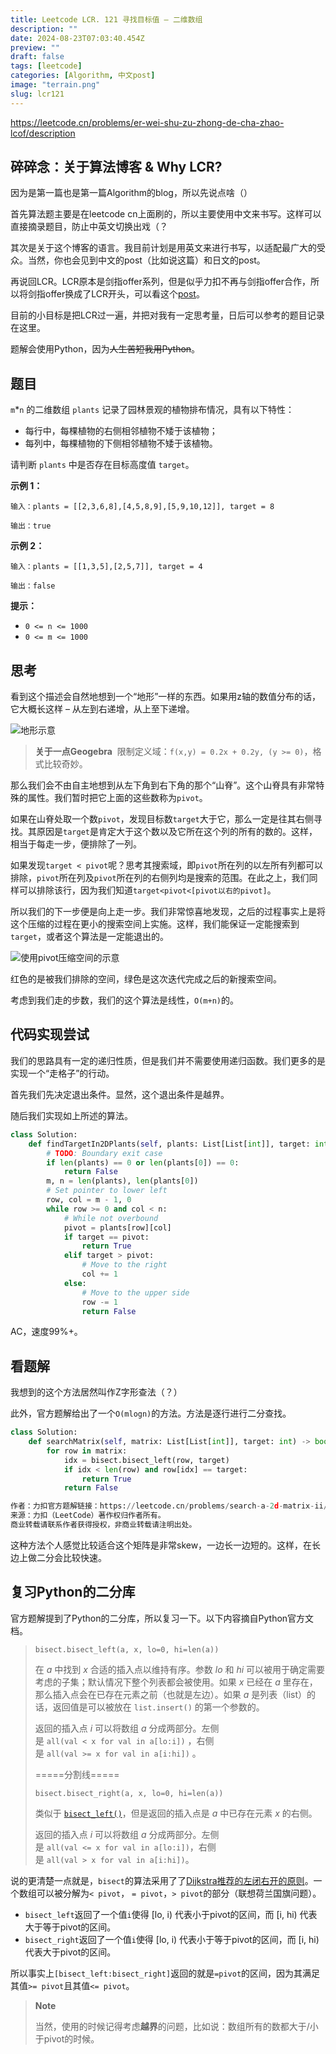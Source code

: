 ```yaml
---
title: Leetcode LCR. 121 寻找目标值 – 二维数组
description: ""
date: 2024-08-23T07:03:40.454Z
preview: ""
draft: false
tags: [leetcode]
categories: [Algorithm, 中文post]
image: "terrain.png"
slug: lcr121
---
```


https://leetcode.cn/problems/er-wei-shu-zu-zhong-de-cha-zhao-lcof/description

## 碎碎念：关于算法博客 & Why LCR?

因为是第一篇也是第一篇Algorithm的blog，所以先说点啥（）

首先算法题主要是在leetcode cn上面刷的，所以主要使用中文来书写。这样可以直接摘录题目，防止中英文切换出戏（？

其次是关于这个博客的语言。我目前计划是用英文来进行书写，以适配最广大的受众。当然，你也会见到中文的post（比如说这篇）和日文的post。

再说回LCR。LCR原本是剑指offer系列，但是似乎力扣不再与剑指offer合作，所以将剑指offer换成了LCR开头，可以看这个[post](https://leetcode.cn/circle/discuss/jnfP42/view/3WxWlc/)。

目前的小目标是把LCR过一遍，并把对我有一定思考量，日后可以参考的题目记录在这里。

题解会使用Python，因为~~人生苦短我用Python~~。

## 题目

`m`*`n` 的二维数组 `plants` 记录了园林景观的植物排布情况，具有以下特性：

- 每行中，每棵植物的右侧相邻植物不矮于该植物；
- 每列中，每棵植物的下侧相邻植物不矮于该植物。

请判断 `plants` 中是否存在目标高度值 `target`。

**示例 1：**

```
输入：plants = [[2,3,6,8],[4,5,8,9],[5,9,10,12]], target = 8

输出：true

```

**示例 2：**

```
输入：plants = [[1,3,5],[2,5,7]], target = 4

输出：false

```

**提示：**

- `0 <= n <= 1000`
- `0 <= m <= 1000`

## 思考

看到这个描述会自然地想到一个“地形”一样的东西。如果用z轴的数值分布的话，它大概长这样 – 从左到右递增，从上至下递增。

![地形示意](terrain.png)

> **关于一点Geogebra** 
> 限制定义域：`f(x,y) = 0.2x + 0.2y, (y >= 0)`，格式比较奇妙。

那么我们会不由自主地想到从左下角到右下角的那个“山脊”。这个山脊具有非常特殊的属性。我们暂时把它上面的这些数称为`pivot`。

如果在山脊处取一个数`pivot`，发现目标数`target`大于它，那么一定是往其右侧寻找。其原因是`target`是肯定大于这个数以及它所在这个列的所有的数的。这样，相当于每走一步，便排除了一列。

如果发现`target < pivot`呢？思考其搜索域，即`pivot`所在列的以左所有列都可以排除，`pivot`所在列及`pivot`所在列的右侧列均是搜索的范围。在此之上，我们同样可以排除该行，因为我们知道`target<pivot<[pivot以右的pivot]`。

所以我们的下一步便是向上走一步。我们非常惊喜地发现，之后的过程事实上是将这个压缩的过程在更小的搜索空间上实施。这样，我们能保证一定能搜索到`target`，或者这个算法是一定能退出的。

![使用`pivot`压缩空间的示意](space_shrink.png)

红色的是被我们排除的空间，绿色是这次迭代完成之后的新搜索空间。

考虑到我们走的步数，我们的这个算法是线性，`O(m+n)`的。

## 代码实现尝试

我们的思路具有一定的递归性质，但是我们并不需要使用递归函数。我们更多的是实现一个“走格子”的行动。

首先我们先决定退出条件。显然，这个退出条件是越界。

随后我们实现如上所述的算法。

```python
class Solution:    
    def findTargetIn2DPlants(self, plants: List[List[int]], target: int) -> bool:
        # TODO: Boundary exit case        
        if len(plants) == 0 or len(plants[0]) == 0:            
            return False        
        m, n = len(plants), len(plants[0])
        # Set pointer to lower left        
        row, col = m - 1, 0        
        while row >= 0 and col < n:
            # While not overbound            
            pivot = plants[row][col]            
            if target == pivot:                
                return True            
            elif target > pivot:
                # Move to the right                
                col += 1            
            else:
                # Move to the upper side                
                row -= 1        
                return False
```

AC，速度99%+。

## 看题解

我想到的这个方法居然叫作Z字形查法（？）

此外，官方题解给出了一个`O(mlogn)`的方法。方法是逐行进行二分查找。
```python
class Solution:    
    def searchMatrix(self, matrix: List[List[int]], target: int) -> bool:        
        for row in matrix:            
            idx = bisect.bisect_left(row, target)            
            if idx < len(row) and row[idx] == target:                
                return True        
            return False

作者：力扣官方题解链接：https://leetcode.cn/problems/search-a-2d-matrix-ii/solutions/1062538/sou-suo-er-wei-ju-zhen-ii-by-leetcode-so-9hcx/
来源：力扣（LeetCode）著作权归作者所有。
商业转载请联系作者获得授权，非商业转载请注明出处。
```

这种方法个人感觉比较适合这个矩阵是非常skew，一边长一边短的。这样，在长边上做二分会比较快速。

## 复习Python的二分库

官方题解提到了Python的二分库，所以复习一下。以下内容摘自Python官方文档。

> `bisect.bisect_left(a, x, lo=0, hi=len(a))`
> 
> 
> 在 *a* 中找到 *x* 合适的插入点以维持有序。参数 *lo* 和 *hi* 可以被用于确定需要考虑的子集；默认情况下整个列表都会被使用。如果 *x* 已经在 *a* 里存在，那么插入点会在已存在元素之前（也就是左边）。如果 *a* 是列表（list）的话，返回值是可以被放在 `list.insert()` 的第一个参数的。
> 
> 返回的插入点 *i* 可以将数组 *a* 分成两部分。左侧是 `all(val < x for val in a[lo:i])` ，右侧是 `all(val >= x for val in a[i:hi])` 。
> 
> =====分割线=====
> 
> `bisect.bisect_right(a, x, lo=0, hi=len(a))`
> 
> 类似于 [`bisect_left()`](https://docs.python.org/zh-cn/3.6/library/bisect.html#bisect.bisect_left)，但是返回的插入点是 *a* 中已存在元素 *x* 的右侧。
> 
> 返回的插入点 *i* 可以将数组 *a* 分成两部分。左侧是 `all(val <= x for val in a[lo:i])`，右侧是 `all(val > x for val in a[i:hi])`。
> 

说的更清楚一点就是，`bisect`的算法采用了了[Dijkstra推荐的左闭右开的原则](https://www.cs.utexas.edu/~EWD/transcriptions/EWD08xx/EWD831.html)。一个数组可以被分解为`< pivot`， `= pivot`，`> pivot`的部分（联想荷兰国旗问题）。

- `bisect_left`返回了一个值`i`使得 [lo, i) 代表小于pivot的区间，而 [i, hi) 代表大于等于pivot的区间。
- `bisect_right`返回了一个值`i`使得 [lo, i) 代表小于等于pivot的区间，而 [i, hi) 代表大于pivot的区间。

所以事实上`[bisect_left:bisect_right]`返回的就是`=pivot`的区间，因为其满足其值`>= pivot`且其值`<= pivot`。

> **Note**
>
> 当然，使用的时候记得考虑**越界**的问题，比如说：数组所有的数都大于/小于pivot的时候。